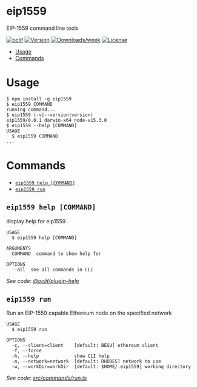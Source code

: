 eip1559
=======

EIP-1559 command line tools

[![oclif](https://img.shields.io/badge/cli-oclif-brightgreen.svg)](https://oclif.io)
[![Version](https://img.shields.io/npm/v/eip1559.svg)](https://npmjs.org/package/eip1559)
[![Downloads/week](https://img.shields.io/npm/dw/eip1559.svg)](https://npmjs.org/package/eip1559)
[![License](https://img.shields.io/npm/l/eip1559.svg)](https://github.com/abdelhamidbakhta/eip1559/blob/main/package.json)

<!-- toc -->
* [Usage](#usage)
* [Commands](#commands)
<!-- tocstop -->

# Usage

<!-- usage -->
```sh-session
$ npm install -g eip1559
$ eip1559 COMMAND
running command...
$ eip1559 (-v|--version|version)
eip1559/0.0.1 darwin-x64 node-v15.3.0
$ eip1559 --help [COMMAND]
USAGE
  $ eip1559 COMMAND
...
```
<!-- usagestop -->

# Commands

<!-- commands -->
* [`eip1559 help [COMMAND]`](#eip1559-help-command)
* [`eip1559 run`](#eip1559-run)

## `eip1559 help [COMMAND]`

display help for eip1559

```
USAGE
  $ eip1559 help [COMMAND]

ARGUMENTS
  COMMAND  command to show help for

OPTIONS
  --all  see all commands in CLI
```

_See code: [@oclif/plugin-help](https://github.com/oclif/plugin-help/blob/v3.2.1/src/commands/help.ts)_

## `eip1559 run`

Run an EIP-1559 capable Ethereum node on the specified network

```
USAGE
  $ eip1559 run

OPTIONS
  -c, --client=client    [default: BESU] ethereum client
  -f, --force
  -h, --help             show CLI help
  -n, --network=network  [default: RHODES] network to use
  -w, --workDir=workDir  [default: $HOME/.eip1559] working directory
```

_See code: [src/commands/run.ts](https://github.com/abdelhamidbakhta/eip1559/blob/v0.0.1/src/commands/run.ts)_
<!-- commandsstop -->
